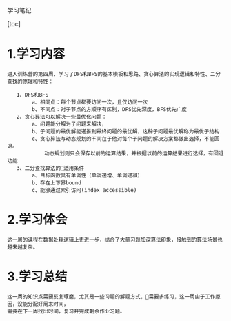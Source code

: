 学习笔记

[toc]

# 1.学习内容
    进入训练营的第四周，学习了DFS和BFS的基本模板和思路、贪心算法的实现逻辑和特性、二分查找的原理和特性：
       
       1、DFS和BFS
            a、相同点：每个节点都要访问一次，且仅访问一次
            b、不同点：对于节点的方顺序有区别，DFS优先深度，BFS优先广度
       2、贪心算法可以解决一些最优化问题：
            a、问题能分解为子问题来解决，
            b、子问题的最优解能递推到最终问题的最优解，这种子问题最优解称为最优子结构
            c、贪心算法与动态规划的不同在于他对每个子问题的解决方案都做出选择，不能回退。
                动态规划则只会保存以前的运算结果，并根据以前的运算结果进行选择，有回退功能
       3、二分查找算法的适用条件
            a、目标函数具有单调性（单调递增、单调递减）
            b、存在上下界bound
            c、能够通过索引访问(index accessible)

# 2.学习体会

    这一周的课程在数据处理逻辑上更进一步，结合了大量习题加深算法印象，接触到的算法场景也越来越复杂。

# 3.学习总结

    这一周的知识点需要反复琢磨，尤其是一些习题的解题方式，需要多练习，这一周由于工作原因，没能分配好周末时间，
    需要在下一周找出时间，复习并完成剩余作业习题。

